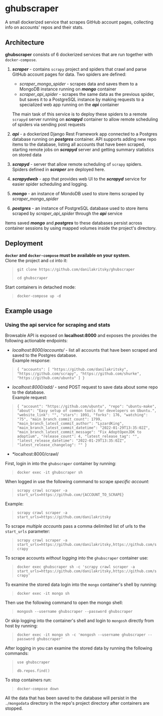 ghubscraper
============

A small dockerized service that scrapes GitHub account pages, collecting info on accounts' repos and their stats.


## Architecture
**ghubscraper** consists of 6 dockerized services that are run together with `docker-compose`.
1. ***scraper*** - contains `scrapy` project and spiders that crawl and parse GitHub account pages for data. Two spiders are defined:
    - *scraper_mongo_spider* - scrapes data and saves them to a MongoDB instance running on ***mongo*** container
    - *scraper_api_spider* - scrapes the same data as the previous spider, but saves it to a PostgreSQL instance by making requests to a specialized web app running on the ***api*** container

    The main task of this service is to deploy these spiders to a remote `scrapyd` server running on ***scrapyd*** container to allow remote scheduling of spiders via sending post requests

2. ***api*** - a dockerized Django Rest Framework app connected to a Postgres database running on ***postgres*** container. API supports adding new repo items to the database, listing all accounts that have been scraped, starting remote jobs on ***scrapyd*** server and getting summary statistics on stored data

3. ***scrapyd*** - server that allow remote scheduling of `scrapy` spiders. Spiders defined in ***scraper*** are deployed here.

4. ***scrapydweb*** - app that provides web UI to the ***scrapyd*** service for easier spider scheduling and logging.

5. ***mongo*** - an instance of MondoDB used to store items scraped by *scraper_mongo_spider*

6. ***postgres*** - an instance of PostgreSQL database used to store items scraped by *scraper_api_spider* through the ***api*** service

Items saved ***mongo*** and ***postgres*** to these databases persist across container sessions by using mapped volumes inside the project's directory.



## Deployment
**`docker` and `docker-compose` must be available on your system.**  
Clone the project and `cd` into it:
> `git clone https://github.com/danilakritsky/ghubscraper`
>
> `cd ghubscraper`
>
Start containers in detached mode:
> `docker-compose up -d`

## Example usage

### Using the **api** service for scraping and stats
Browsable API is exposed on **localhost:8000** and exposes the provides the following actionable endpoints:
- *localhost:8000/accounts/* - list all accounts that have been scraped and saved to the Postgres database.  
Example response:  
>`{
    "accounts": [
        "https://github.com/danilakritsky",
        "https://github.com/scrapy",
        "https://github.com/shurke",
        "https://github.com/ubuntu"
    ]
}`
>

- *localhost:8000/add/* - send POST request to save data about some repo to the database.  
Example request:
> `{
    "account": "https://github.com/ubuntu",
    "repo": "ubuntu-make",
    "about": "Easy setup of common tools for developers on Ubuntu.",
    "website_link": "",
    "stars": 1091,
    "forks": 176,
    "watching": "75",
    "main_branch_commit_count": 1799,
    "main_branch_latest_commit_author": "LyzardKing",
    "main_branch_latest_commit_datetime": "2022-01-29T13:35:02Z",
    "main_branch_latest_commit_message": "Fix AdoptOpenJDK to adoptium",
    "release_count": 4,
    "latest_release_tag": "",
    "latest_release_datetime": "2022-01-29T13:35:02Z",
    "latest_release_changelog": ""
}
`
>
- *localhost:8000/crawl/


First, login in into the `ghubscraper` container by running:
> `docker exec -it ghubscraper sh`  
>
When logged in use the following command to scrape *specific account*:
> `scrapy crawl scraper -a start_urls=https://github.com/{ACCOUNT_TO_SCRAPE}`
>
Example:
> `scrapy crawl scraper -a start_urls=https://github.com/danilakritsky`
>
To scrape *multiple accounts* pass a comma delimited list of urls to the `start_urls` parameter:
> `scrapy crawl scraper -a start_urls=https://github.com/danilakritsky,https://github.com/scrapy`
>

To scrape accounts *without logging* into the `ghubscraper` container use:
>`docker exec ghubscraper sh -c 'scrapy crawl scraper -a start_urls=https://github.com/danilakritsky,https://github.com/scrapy'`
>
To examine the stored data login into the `mongo` container's shell by running:
> `docker exec -it mongo sh`  
>
Then use the following command to open the mongo shell:
> `mongosh --username ghubscraper --password ghubscraper`
>
Or skip logging into the container's shell and login to `mongosh` directly from host by running:
> `docker exec -it mongo sh -c 'mongosh --username ghubscraper --password ghubscraper'`
>
After logging in you can examine the stored data by running the following commands:
> `use ghubscraper` 
>
>`db.repos.find()`
>
To stop containers run:
> `docker-compose down`
>
All the data that has been saved to the database will persist in the `./mongodata` directory in the repo's project directory after containers are stopped.

